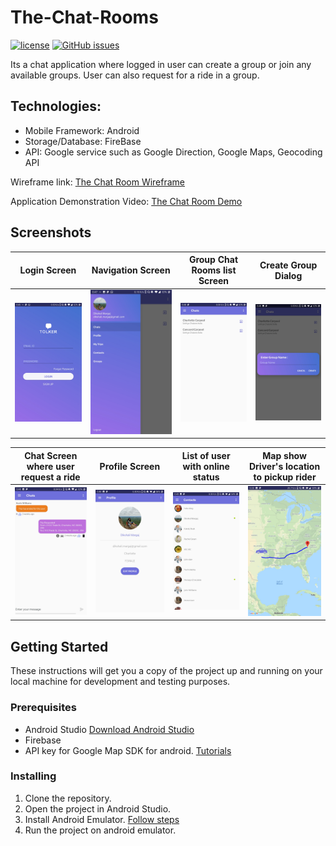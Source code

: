 # The-Chat-Rooms

[![license](https://img.shields.io/github/license/Dikshali/The-Chat-Rooms?style=flat-square)](https://github.com/Dikshali/The-Chat-Rooms/edit/master/LICENSE)
[![GitHub issues](https://img.shields.io/github/issues/Dikshali/The-Chat-Rooms?style=flat-square)](https://github.com/Dikshali/The-Chat-Rooms/issues)

Its a chat application where logged in user can create a group or join any available groups. User can also request for a ride in a group.

## **Technologies:**
* Mobile Framework: Android
* Storage/Database: FireBase
* API: Google service such as Google Direction, Google Maps, Geocoding API

Wireframe link: [The Chat Room Wireframe](https://xd.adobe.com/spec/6d6bdcb8-7eec-412a-4a8b-bb3f19662cce-1b5a/)

Application Demonstration Video: [The Chat Room Demo](https://youtu.be/C1hdzuxiKxg)

## Screenshots

Login Screen             |Navigation Screen             |Group Chat Rooms list Screen            |Create Group Dialog             |
:-------------------------:|:-------------------------:|:-------------------------:|:-------------------------:
![](screenshot/Capture1.jpg)  |  ![](screenshot/Capture2.jpg) |  ![](screenshot/Capture3.jpg) |  ![](screenshot/Capture4.jpg)

Chat Screen where user request a ride             |Profile Screen             |List of user with online status            |Map show Driver's location to pickup rider            |
:-------------------------:|:-------------------------:|:-------------------------:|:-------------------------:
![](screenshot/Capture5.jpg)  |  ![](screenshot/Capture7.jpg) |  ![](screenshot/Capture8.jpg) |  ![](screenshot/Capture9.jpg)

## Getting Started

These instructions will get you a copy of the project up and running on your local machine for development and testing purposes.

### Prerequisites
* Android Studio [Download Android Studio](https://developer.android.com/studio)
* Firebase
* API key for Google Map SDK for android. [Tutorials](https://developers.google.com/maps/documentation/android-sdk/intro) 

### Installing

1. Clone the repository.
2. Open the project in Android Studio.
3. Install Android Emulator. [Follow steps](https://developer.android.com/studio/run/emulator#install)
4. Run the project on android emulator.
